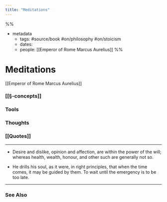 ```yaml
---
title: "Meditations"
---
```

%%
- metadata
	- tags: #source/book #on/philosophy #on/stoicism
	- dates: 
	- people: [[Emperor of Rome Marcus Aurelius]]
%%

# Meditations
[[Emperor of Rome Marcus Aurelius]]

### [[§-concepts]]

### Tools

### Thoughts

### [[Quotes]]
---

- Desire and dislike, opinion and affection, are within the power of the will; whereas health, wealth, honour, and other such are generally not so.

- He drills his soul, as it were, in right principles, that when the time comes, it may be guided by them. To wait until the emergency is to be too late.


----
### See Also